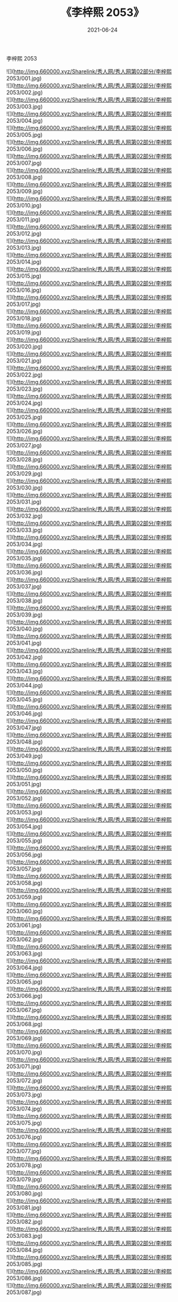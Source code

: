 ﻿---
layout: post
title:  《李梓熙 2053》
date:   2021-06-24
img: http://img.660000.xyz/Sharelink/秀人网/秀人网第02部分/李梓熙 2053/000.jpg
categories: [美女, 清纯, 唯美]
---

李梓熙 2053

  ![](http://img.660000.xyz/Sharelink/秀人网/秀人网第02部分/李梓熙 2053/001.jpg) <br> ![](http://img.660000.xyz/Sharelink/秀人网/秀人网第02部分/李梓熙 2053/002.jpg) <br> ![](http://img.660000.xyz/Sharelink/秀人网/秀人网第02部分/李梓熙 2053/003.jpg) <br> ![](http://img.660000.xyz/Sharelink/秀人网/秀人网第02部分/李梓熙 2053/004.jpg) <br> ![](http://img.660000.xyz/Sharelink/秀人网/秀人网第02部分/李梓熙 2053/005.jpg) <br> ![](http://img.660000.xyz/Sharelink/秀人网/秀人网第02部分/李梓熙 2053/006.jpg) <br> ![](http://img.660000.xyz/Sharelink/秀人网/秀人网第02部分/李梓熙 2053/007.jpg) <br> ![](http://img.660000.xyz/Sharelink/秀人网/秀人网第02部分/李梓熙 2053/008.jpg) <br> ![](http://img.660000.xyz/Sharelink/秀人网/秀人网第02部分/李梓熙 2053/009.jpg) <br> ![](http://img.660000.xyz/Sharelink/秀人网/秀人网第02部分/李梓熙 2053/010.jpg) <br> ![](http://img.660000.xyz/Sharelink/秀人网/秀人网第02部分/李梓熙 2053/011.jpg) <br> ![](http://img.660000.xyz/Sharelink/秀人网/秀人网第02部分/李梓熙 2053/012.jpg) <br> ![](http://img.660000.xyz/Sharelink/秀人网/秀人网第02部分/李梓熙 2053/013.jpg) <br> ![](http://img.660000.xyz/Sharelink/秀人网/秀人网第02部分/李梓熙 2053/014.jpg) <br> ![](http://img.660000.xyz/Sharelink/秀人网/秀人网第02部分/李梓熙 2053/015.jpg) <br> ![](http://img.660000.xyz/Sharelink/秀人网/秀人网第02部分/李梓熙 2053/016.jpg) <br> ![](http://img.660000.xyz/Sharelink/秀人网/秀人网第02部分/李梓熙 2053/017.jpg) <br> ![](http://img.660000.xyz/Sharelink/秀人网/秀人网第02部分/李梓熙 2053/018.jpg) <br> ![](http://img.660000.xyz/Sharelink/秀人网/秀人网第02部分/李梓熙 2053/019.jpg) <br> ![](http://img.660000.xyz/Sharelink/秀人网/秀人网第02部分/李梓熙 2053/020.jpg) <br> ![](http://img.660000.xyz/Sharelink/秀人网/秀人网第02部分/李梓熙 2053/021.jpg) <br> ![](http://img.660000.xyz/Sharelink/秀人网/秀人网第02部分/李梓熙 2053/022.jpg) <br> ![](http://img.660000.xyz/Sharelink/秀人网/秀人网第02部分/李梓熙 2053/023.jpg) <br> ![](http://img.660000.xyz/Sharelink/秀人网/秀人网第02部分/李梓熙 2053/024.jpg) <br> ![](http://img.660000.xyz/Sharelink/秀人网/秀人网第02部分/李梓熙 2053/025.jpg) <br> ![](http://img.660000.xyz/Sharelink/秀人网/秀人网第02部分/李梓熙 2053/026.jpg) <br> ![](http://img.660000.xyz/Sharelink/秀人网/秀人网第02部分/李梓熙 2053/027.jpg) <br> ![](http://img.660000.xyz/Sharelink/秀人网/秀人网第02部分/李梓熙 2053/028.jpg) <br> ![](http://img.660000.xyz/Sharelink/秀人网/秀人网第02部分/李梓熙 2053/029.jpg) <br> ![](http://img.660000.xyz/Sharelink/秀人网/秀人网第02部分/李梓熙 2053/030.jpg) <br> ![](http://img.660000.xyz/Sharelink/秀人网/秀人网第02部分/李梓熙 2053/031.jpg) <br> ![](http://img.660000.xyz/Sharelink/秀人网/秀人网第02部分/李梓熙 2053/032.jpg) <br> ![](http://img.660000.xyz/Sharelink/秀人网/秀人网第02部分/李梓熙 2053/033.jpg) <br> ![](http://img.660000.xyz/Sharelink/秀人网/秀人网第02部分/李梓熙 2053/034.jpg) <br> ![](http://img.660000.xyz/Sharelink/秀人网/秀人网第02部分/李梓熙 2053/035.jpg) <br> ![](http://img.660000.xyz/Sharelink/秀人网/秀人网第02部分/李梓熙 2053/036.jpg) <br> ![](http://img.660000.xyz/Sharelink/秀人网/秀人网第02部分/李梓熙 2053/037.jpg) <br> ![](http://img.660000.xyz/Sharelink/秀人网/秀人网第02部分/李梓熙 2053/038.jpg) <br> ![](http://img.660000.xyz/Sharelink/秀人网/秀人网第02部分/李梓熙 2053/039.jpg) <br> ![](http://img.660000.xyz/Sharelink/秀人网/秀人网第02部分/李梓熙 2053/040.jpg) <br> ![](http://img.660000.xyz/Sharelink/秀人网/秀人网第02部分/李梓熙 2053/041.jpg) <br> ![](http://img.660000.xyz/Sharelink/秀人网/秀人网第02部分/李梓熙 2053/042.jpg) <br> ![](http://img.660000.xyz/Sharelink/秀人网/秀人网第02部分/李梓熙 2053/043.jpg) <br> ![](http://img.660000.xyz/Sharelink/秀人网/秀人网第02部分/李梓熙 2053/044.jpg) <br> ![](http://img.660000.xyz/Sharelink/秀人网/秀人网第02部分/李梓熙 2053/045.jpg) <br> ![](http://img.660000.xyz/Sharelink/秀人网/秀人网第02部分/李梓熙 2053/046.jpg) <br> ![](http://img.660000.xyz/Sharelink/秀人网/秀人网第02部分/李梓熙 2053/047.jpg) <br> ![](http://img.660000.xyz/Sharelink/秀人网/秀人网第02部分/李梓熙 2053/048.jpg) <br> ![](http://img.660000.xyz/Sharelink/秀人网/秀人网第02部分/李梓熙 2053/049.jpg) <br> ![](http://img.660000.xyz/Sharelink/秀人网/秀人网第02部分/李梓熙 2053/050.jpg) <br> ![](http://img.660000.xyz/Sharelink/秀人网/秀人网第02部分/李梓熙 2053/051.jpg) <br> ![](http://img.660000.xyz/Sharelink/秀人网/秀人网第02部分/李梓熙 2053/052.jpg) <br> ![](http://img.660000.xyz/Sharelink/秀人网/秀人网第02部分/李梓熙 2053/053.jpg) <br> ![](http://img.660000.xyz/Sharelink/秀人网/秀人网第02部分/李梓熙 2053/054.jpg) <br> ![](http://img.660000.xyz/Sharelink/秀人网/秀人网第02部分/李梓熙 2053/055.jpg) <br> ![](http://img.660000.xyz/Sharelink/秀人网/秀人网第02部分/李梓熙 2053/056.jpg) <br> ![](http://img.660000.xyz/Sharelink/秀人网/秀人网第02部分/李梓熙 2053/057.jpg) <br> ![](http://img.660000.xyz/Sharelink/秀人网/秀人网第02部分/李梓熙 2053/058.jpg) <br> ![](http://img.660000.xyz/Sharelink/秀人网/秀人网第02部分/李梓熙 2053/059.jpg) <br> ![](http://img.660000.xyz/Sharelink/秀人网/秀人网第02部分/李梓熙 2053/060.jpg) <br> ![](http://img.660000.xyz/Sharelink/秀人网/秀人网第02部分/李梓熙 2053/061.jpg) <br> ![](http://img.660000.xyz/Sharelink/秀人网/秀人网第02部分/李梓熙 2053/062.jpg) <br> ![](http://img.660000.xyz/Sharelink/秀人网/秀人网第02部分/李梓熙 2053/063.jpg) <br> ![](http://img.660000.xyz/Sharelink/秀人网/秀人网第02部分/李梓熙 2053/064.jpg) <br> ![](http://img.660000.xyz/Sharelink/秀人网/秀人网第02部分/李梓熙 2053/065.jpg) <br> ![](http://img.660000.xyz/Sharelink/秀人网/秀人网第02部分/李梓熙 2053/066.jpg) <br> ![](http://img.660000.xyz/Sharelink/秀人网/秀人网第02部分/李梓熙 2053/067.jpg) <br> ![](http://img.660000.xyz/Sharelink/秀人网/秀人网第02部分/李梓熙 2053/068.jpg) <br> ![](http://img.660000.xyz/Sharelink/秀人网/秀人网第02部分/李梓熙 2053/069.jpg) <br> ![](http://img.660000.xyz/Sharelink/秀人网/秀人网第02部分/李梓熙 2053/070.jpg) <br> ![](http://img.660000.xyz/Sharelink/秀人网/秀人网第02部分/李梓熙 2053/071.jpg) <br> ![](http://img.660000.xyz/Sharelink/秀人网/秀人网第02部分/李梓熙 2053/072.jpg) <br> ![](http://img.660000.xyz/Sharelink/秀人网/秀人网第02部分/李梓熙 2053/073.jpg) <br> ![](http://img.660000.xyz/Sharelink/秀人网/秀人网第02部分/李梓熙 2053/074.jpg) <br> ![](http://img.660000.xyz/Sharelink/秀人网/秀人网第02部分/李梓熙 2053/075.jpg) <br> ![](http://img.660000.xyz/Sharelink/秀人网/秀人网第02部分/李梓熙 2053/076.jpg) <br> ![](http://img.660000.xyz/Sharelink/秀人网/秀人网第02部分/李梓熙 2053/077.jpg) <br> ![](http://img.660000.xyz/Sharelink/秀人网/秀人网第02部分/李梓熙 2053/078.jpg) <br> ![](http://img.660000.xyz/Sharelink/秀人网/秀人网第02部分/李梓熙 2053/079.jpg) <br> ![](http://img.660000.xyz/Sharelink/秀人网/秀人网第02部分/李梓熙 2053/080.jpg) <br> ![](http://img.660000.xyz/Sharelink/秀人网/秀人网第02部分/李梓熙 2053/081.jpg) <br> ![](http://img.660000.xyz/Sharelink/秀人网/秀人网第02部分/李梓熙 2053/082.jpg) <br> ![](http://img.660000.xyz/Sharelink/秀人网/秀人网第02部分/李梓熙 2053/083.jpg) <br> ![](http://img.660000.xyz/Sharelink/秀人网/秀人网第02部分/李梓熙 2053/084.jpg) <br> ![](http://img.660000.xyz/Sharelink/秀人网/秀人网第02部分/李梓熙 2053/085.jpg) <br> ![](http://img.660000.xyz/Sharelink/秀人网/秀人网第02部分/李梓熙 2053/086.jpg) <br> ![](http://img.660000.xyz/Sharelink/秀人网/秀人网第02部分/李梓熙 2053/087.jpg) <br>